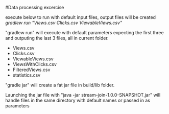 #Data processing excercise

execute below to run with default input files, output files will be created
*gradlew run  "Views.csv Clicks.csv ViewableViews.csv"* 

"gradlew run" will execute with default parameters expecting the first three and outputing the last 3 files, all in current folder.
* Views.csv
* Clicks.csv
* ViewableViews.csv
* ViewsWithClicks.csv
* FilteredViews.csv
* statistics.csv

"gradle jar" will create a fat jar file in build/lib folder. 

Launching the jar file with "java -jar stream-join-1.0.0-SNAPSHOT.jar" will handle files in the same directory with default names or passed in as parameters


